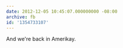 ```yaml
---
date: 2012-12-05 10:45:07.000000000 -08:00
archive: fb
id: '1354733107'
---
```


And we're back in Amerikay.
